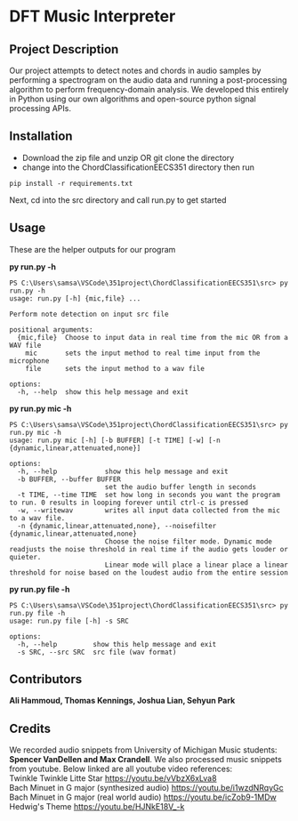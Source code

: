 # DFT Music Interpreter

## Project Description

Our project attempts to detect notes and chords in audio samples by performing a spectrogram on the audio data and running a post-processing algorithm to perform frequency-domain analysis. We developed this entirely in Python using our own algorithms and open-source python signal processing APIs.

## Installation

- Download the zip file and unzip OR git clone the directory
- change into the ChordClassificationEECS351 directory then run
``` console
pip install -r requirements.txt
```
Next, cd into the src directory and call run.py to get started


## Usage
These are the helper outputs for our program

**py run.py -h**
``` console
PS C:\Users\samsa\VSCode\351project\ChordClassificationEECS351\src> py run.py -h
usage: run.py [-h] {mic,file} ...

Perform note detection on input src file

positional arguments:
  {mic,file}  Choose to input data in real time from the mic OR from a WAV file
    mic       sets the input method to real time input from the microphone
    file      sets the input method to a wav file

options:
  -h, --help  show this help message and exit
```
**py run.py mic -h**
``` console
PS C:\Users\samsa\VSCode\351project\ChordClassificationEECS351\src> py run.py mic -h
usage: run.py mic [-h] [-b BUFFER] [-t TIME] [-w] [-n {dynamic,linear,attenuated,none}]

options:
  -h, --help            show this help message and exit
  -b BUFFER, --buffer BUFFER
                        set the audio buffer length in seconds
  -t TIME, --time TIME  set how long in seconds you want the program to run. 0 results in looping forever until ctrl-c is pressed
  -w, --writewav        writes all input data collected from the mic to a wav file.
  -n {dynamic,linear,attenuated,none}, --noisefilter {dynamic,linear,attenuated,none}
                        Choose the noise filter mode. Dynamic mode readjusts the noise threshold in real time if the audio gets louder or quieter. 
                        Linear mode will place a linear place a linear threshold for noise based on the loudest audio from the entire session
```
**py run.py file -h**
``` console
PS C:\Users\samsa\VSCode\351project\ChordClassificationEECS351\src> py run.py file -h
usage: run.py file [-h] -s SRC

options:
  -h, --help         show this help message and exit
  -s SRC, --src SRC  src file (wav format)
```


## Contributors
**Ali Hammoud, Thomas Kennings, Joshua Lian, Sehyun Park**


## Credits
We recorded audio snippets from University of Michigan Music students: **Spencer VanDellen and Max Crandell**. We also processed music snippets from youtube. Below linked are all youtube video references:  
Twinkle Twinkle Litte Star https://youtu.be/vVbzX6xLva8  
Bach Minuet in G major (synthesized audio) https://youtu.be/i1wzdNRqyGc  
Bach Minuet in G major (real world audio) https://youtu.be/icZob9-1MDw  
Hedwig's Theme https://youtu.be/HJNkE18V_-k  

